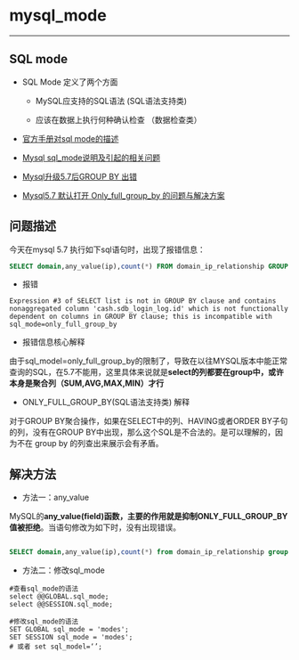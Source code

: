 # mysql_mode

------

## SQL mode

* SQL Mode 定义了两个方面
    * MySQL应支持的SQL语法 (SQL语法支持类)
    
    * 应该在数据上执行何种确认检查 （数据检查类）

* [官方手册对sql mode的描述](https://dev.mysql.com/doc/refman/5.6/en/sql-mode.html)

* [Mysql sql_mode说明及引起的相关问题](http://seanlook.com/2016/04/22/mysql-sql-mode-troubleshooting/)

* [Mysql升级5.7后GROUP BY 出错](http://www.520sz.com/mysql-5-7-10-group-by-error.html)

* [Mysql5.7 默认打开 Only_full_group_by 的问题与解决方案](https://blog.csdn.net/Peacock__/article/details/78923479)

## 问题描述

今天在mysql 5.7 执行如下sql语句时，出现了报错信息：

```sql
SELECT domain,any_value(ip),count(*) FROM domain_ip_relationship GROUP BY domain;
```

* 报错

```
Expression #3 of SELECT list is not in GROUP BY clause and contains nonaggregated column 'cash.sdb_login_log.id' which is not functionally dependent on columns in GROUP BY clause; this is incompatible with sql_mode=only_full_group_by
```

* 报错信息核心解释

由于sql_model=only_full_group_by的限制了，导致在以往MYSQL版本中能正常查询的SQL，在5.7不能用，这里具体来说就是**select的列都要在group中，或许本身是聚合列（SUM,AVG,MAX,MIN）才行**

* ONLY_FULL_GROUP_BY(SQL语法支持类) 解释

对于GROUP BY聚合操作，如果在SELECT中的列、HAVING或者ORDER BY子句的列，没有在GROUP BY中出现，那么这个SQL是不合法的。是可以理解的，因为不在 group by 的列查出来展示会有矛盾。


## 解决方法

* 方法一：any_value

MySQL的**any_value(field)函数，主要的作用就是抑制ONLY_FULL_GROUP_BY值被拒绝**。当语句修改为如下时，没有出现错误。

```sql

SELECT domain,any_value(ip),count(*) from domain_ip_relationship group by domain;
```

* 方法二：修改sql_mode

```
#查看sql_mode的语法
select @@GLOBAL.sql_mode;
select @@SESSION.sql_mode;
```


```
#修改sql_mode的语法
SET GLOBAL sql_mode = 'modes';
SET SESSION sql_mode = 'modes';
# 或者 set sql_model=‘’;
```





